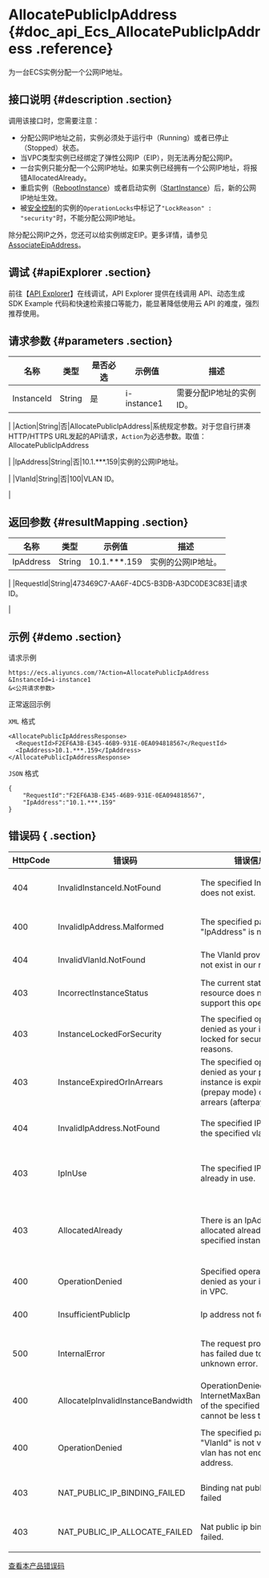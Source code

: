 # AllocatePublicIpAddress {#doc_api_Ecs_AllocatePublicIpAddress .reference}

为一台ECS实例分配一个公网IP地址。

## 接口说明 {#description .section}

调用该接口时，您需要注意：

-   分配公网IP地址之前，实例必须处于运行中（Running）或者已停止（Stopped）状态。
-   当VPC类型实例已经绑定了弹性公网IP（EIP），则无法再分配公网IP。
-   一台实例只能分配一个公网IP地址。如果实例已经拥有一个公网IP地址，将报错AllocatedAlready。
-   重启实例（[RebootInstance](~~25502~~)）或者启动实例（[StartInstance](~~25500~~)）后，新的公网IP地址生效。
-   被[安全控制](~~25695~~)的实例的`OperationLocks`中标记了`"LockReason" : "security"`时，不能分配公网IP地址。

除分配公网IP之外，您还可以给实例绑定EIP。更多详情，请参见[AssociateEipAddress](~~36017~~)。

## 调试 {#apiExplorer .section}

前往【[API Explorer](https://api.aliyun.com/#product=Ecs&api=AllocatePublicIpAddress)】在线调试，API Explorer 提供在线调用 API、动态生成 SDK Example 代码和快速检索接口等能力，能显著降低使用云 API 的难度，强烈推荐使用。

## 请求参数 {#parameters .section}

|名称|类型|是否必选|示例值|描述|
|--|--|----|---|--|
|InstanceId|String|是|i-instance1|需要分配IP地址的实例ID。

 |
|Action|String|否|AllocatePublicIpAddress|系统规定参数。对于您自行拼凑HTTP/HTTPS URL发起的API请求，`Action`为必选参数。取值：AllocatePublicIpAddress

 |
|IpAddress|String|否|10.1.\*\*\*.159|实例的公网IP地址。

 |
|VlanId|String|否|100|VLAN ID。

 |

## 返回参数 {#resultMapping .section}

|名称|类型|示例值|描述|
|--|--|---|--|
|IpAddress|String|10.1.\*\*\*.159|实例的公网IP地址。

 |
|RequestId|String|473469C7-AA6F-4DC5-B3DB-A3DC0DE3C83E|请求ID。

 |

## 示例 {#demo .section}

请求示例

``` {#request_demo}
https://ecs.aliyuncs.com/?Action=AllocatePublicIpAddress
&InstanceId=i-instance1
&<公共请求参数>
```

正常返回示例

`XML` 格式

``` {#xml_return_success_demo}
<AllocatePublicIpAddressResponse>
  <RequestId>F2EF6A3B-E345-46B9-931E-0EA094818567</RequestId>
  <IpAddress>10.1.***.159</IpAddress>
</AllocatePublicIpAddressResponse>

```

`JSON` 格式

``` {#json_return_success_demo}
{
	"RequestId":"F2EF6A3B-E345-46B9-931E-0EA094818567",
	"IpAddress":"10.1.***.159"
}
```

## 错误码 { .section}

|HttpCode|错误码|错误信息|描述|
|--------|---|----|--|
|404|InvalidInstanceId.NotFound|The specified InstanceId does not exist.|指定的实例不存在，请您检查实例ID是否正确。|
|400|InvalidIpAddress.Malformed|The specified parameter "IpAddress" is not valid.|指定的 IpAddress 不合法。|
|404|InvalidVlanId.NotFound|The VlanId provided does not exist in our records.|指定的虚拟局域网ID不存在。|
|403|IncorrectInstanceStatus|The current status of the resource does not support this operation.|该资源目前的状态不支持此操作。|
|403|InstanceLockedForSecurity|The specified operation is denied as your instance is locked for security reasons.|实例被安全锁定，指定的操作无法完成。|
|403|InstanceExpiredOrInArrears|The specified operation is denied as your prepay instance is expired \(prepay mode\) or in arrears \(afterpay mode\).|包年包月实例已过期，请您续费后再进行操作。|
|404|InvalidIpAddress.NotFound|The specified IP is not in the specified vlan.|指定的 IP 不在指定的虚拟局域网内。|
|403|IpInUse|The specified IP is already in use.|（用户使用指定IP进行绑定时，）IP已经被使用在别的机器上。|
|403|AllocatedAlready|There is an IpAddress allocated already for the specified instance.|（用户使用指定IP进行绑定时，）该实例已经被分配了别的IP地址。|
|400|OperationDenied|Specified operation is denied as your instance is in VPC.|由于实例存在于 VPC 中，指定的操作不合法。|
|400|InsufficientPublicIp|Ip address not found|未找到 IP 地址。|
|500|InternalError|The request processing has failed due to some unknown error.|内部错误，请重试。如果多次尝试失败，请提交工单|
|400|AllocateIpInvalidInstanceBandwidth|OperationDenied The InternetMaxBandwidthOut of the specified instance cannot be less than 0.|请确保公网带宽至少大于0 才可分配 IP 地址。|
|400|OperationDenied|The specified parameter "VlanId" is not valid or vlan has not enough IP address.|指定的 VlanId 不合法，或已超出最大 IP 地址数限制。|
|403|NAT\_PUBLIC\_IP\_BINDING\_FAILED|Binding nat public ip failed|绑定公网 IP（NatPublicIp）失败。|
|403|NAT\_PUBLIC\_IP\_ALLOCATE\_FAILED|Nat public ip binding failed.|分配公网 IP（NatPublicIp）失败。|

[查看本产品错误码](https://error-center.aliyun.com/status/product/Ecs)

